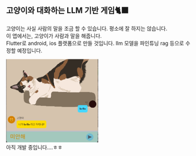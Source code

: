 ## 고양이와 대화하는 LLM 기반 게임🐈‍⬛
고양이는 사실 사람의 말을 조금 할 수 있습니다. 평소에 잘 하지는 않습니다.<br>
이 앱에서는, 고양이가 사람과 말을 해줍니다.<br>
Flutter로 android, ios 플랫폼으로 만들 것입니다. llm 모델을 파인튜닝 rag 등으로 수정할 예정입니다.<br>


<img src="git_assets/ex_photo.png" width="250"/><br>아직 개발 중입니다....ㅎㅎ
